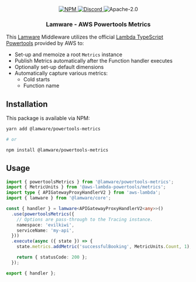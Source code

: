 <div align="center">
  <a href="https://www.npmjs.com/package/@lamware/powertools-metrics" target="_blank">
    <img src="https://img.shields.io/npm/v/@lamware/powertools-metrics?style=flat-square" alt="NPM" />
  </a>
  <a href="https://discord.gg/XMrHXtN" target="_blank">
    <img src="https://img.shields.io/discord/123906549860139008?color=7289DA&label=discord&logo=discord&logoColor=FFFFFF&style=flat-square" alt="Discord" />
  </a>
  <img src="https://img.shields.io/npm/l/@lamware/powertools-metrics?style=flat-square" alt="Apache-2.0" />
  <h3>Lamware - AWS Powertools Metrics</h3>
</div>

This [Lamware](https://github.com/evilkiwi/lamware) Middleware utilizes the official [Lambda TypeScript Powertools](https://awslabs.github.io/aws-lambda-powertools-typescript/latest/core/metrics/) provided by AWS to:

- Set-up and memoize a root `Metrics` instance
- Publish Metrics automatically after the Function handler executes
- Optionally set-up default dimensions
- Automatically capture various metrics:
  - Cold starts
  - Function name

## Installation

This package is available via NPM:

```bash
yarn add @lamware/powertools-metrics

# or

npm install @lamware/powertools-metrics
```

## Usage

```typescript
import { powertoolsMetrics } from '@lamware/powertools-metrics';
import { MetricUnits } from '@aws-lambda-powertools/metrics';
import type { APIGatewayProxyHandlerV2 } from 'aws-lambda';
import { lamware } from '@lamware/core';

const { handler } = lamware<APIGatewayProxyHandlerV2<any>>()
  .use(powertoolsMetrics({
    // Options are pass-through to the Tracing instance.
    namespace: 'evilkiwi',
    serviceName: 'my-api',
  }))
  .execute(async ({ state }) => {
    state.metrics.addMetric('successfulBooking', MetricUnits.Count, 1);

    return { statusCode: 200 };
  });

export { handler };
```
